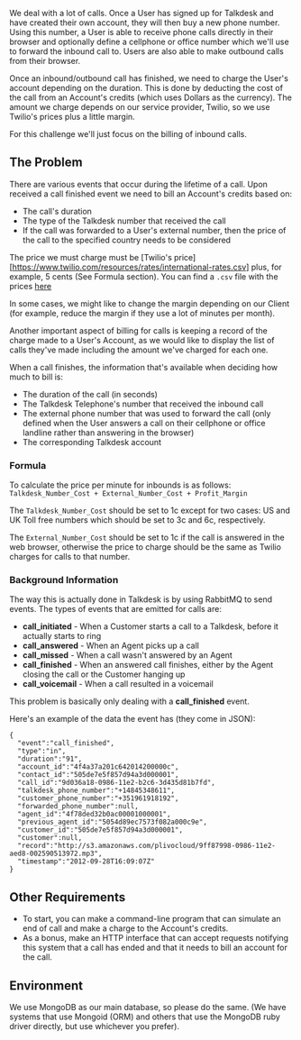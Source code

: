 We deal with a lot of calls. Once a User has signed up for Talkdesk and have created their own account, they will then buy a new phone number. Using this number, a User is able to receive phone calls directly in their browser and optionally define a cellphone or office number which we'll use to forward the inbound call to. Users are also able to make outbound calls from their browser.

Once an inbound/outbound call has finished, we need to charge the User's account depending on the duration. This is done by deducting the cost of the call from an Account's credits (which uses Dollars as the currency). The amount we charge depends on our service provider, Twilio, so we use Twilio's prices plus a little margin.

For this challenge we'll just focus on the billing of inbound calls.

## The Problem

There are various events that occur during the lifetime of a call. Upon received a call finished event we need to bill an Account's credits based on:

* The call's duration
* The type of the Talkdesk number that received the call
* If the call was forwarded to a User's external number, then the price of the call to the specified country needs to be considered

The price we must charge must be [Twilio's price][https://www.twilio.com/resources/rates/international-rates.csv] plus, for example, 5 cents (See Formula section). You can find a `.csv` file with the prices [here](http://d.pr/f/I9L4)

In some cases, we might like to change the margin depending on our Client (for example, reduce the margin if they use a lot of minutes per month).

Another important aspect of billing for calls is keeping a record of the charge made to a User's Account, as we would like to display the list of calls they've made including the amount we've charged for each one.

When a call finishes, the information that's available when deciding how much to bill is:

* The duration of the call (in seconds)
* The Talkdesk Telephone's number that received the inbound call
* The external phone number that was used to forward the call (only defined when the User answers a call on their cellphone or office landline rather than answering in the browser)
* The corresponding Talkdesk account

### Formula

To calculate the price per minute for inbounds is as follows: `Talkdesk_Number_Cost + External_Number_Cost + Profit_Margin`

The `Talkdesk_Number_Cost` should be set to 1c except for two cases: US and UK Toll free numbers which should be set to 3c and 6c, respectively.

The `External_Number_Cost` should be set to 1c if the call is answered in the web browser, otherwise the price to charge should be the same as Twilio charges for calls to that number.

### Background Information

The way this is actually done in Talkdesk is by using RabbitMQ to send events. The types of events that are emitted for calls are:

* **call_initiated** - When a Customer starts a call to a Talkdesk, before it actually starts to ring
* **call_answered** - When an Agent picks up a call
* **call_missed** - When a call wasn't answered by an Agent
* **call_finished** - When an answered call finishes, either by the Agent closing the call or the Customer hanging up
* **call_voicemail** - When a call resulted in a voicemail

This problem is basically only dealing with a **call_finished** event.

Here's an example of the data the event has (they come in JSON):

```
{
  "event":"call_finished",
  "type":"in",
  "duration":"91",
  "account_id":"4f4a37a201c642014200000c",
  "contact_id":"505de7e5f857d94a3d000001",
  "call_id":"9d036a18-0986-11e2-b2c6-3d435d81b7fd",
  "talkdesk_phone_number":"+14845348611",
  "customer_phone_number":"+351961918192",
  "forwarded_phone_number":null,
  "agent_id":"4f78ded32b0ac00001000001",
  "previous_agent_id":"5054d89ec7573f082a000c9e",
  "customer_id":"505de7e5f857d94a3d000001",
  "customer":null,
  "record":"http://s3.amazonaws.com/plivocloud/9ff87998-0986-11e2-aed8-002590513972.mp3",
  "timestamp":"2012-09-28T16:09:07Z"
}
```

## Other Requirements

* To start, you can make a command-line program that can simulate an end of call and make a charge to the Account's credits.
* As a bonus, make an HTTP interface that can accept requests notifying this system that a call has ended and that it needs to bill an account for the call.

## Environment

We use MongoDB as our main database, so please do the same. (We have systems that use Mongoid (ORM) and others that use the MongoDB ruby driver directly, but use whichever you prefer).


